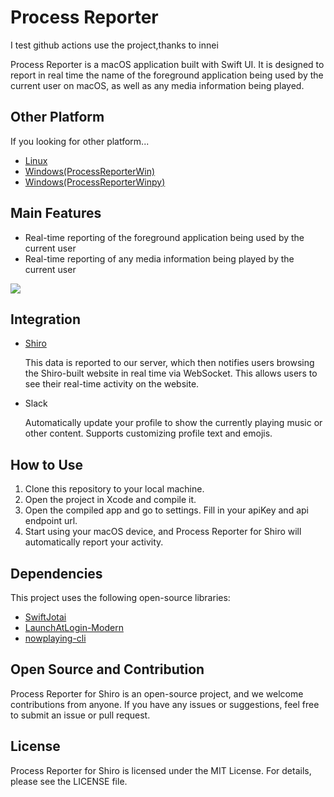 # Process Reporter

I test github actions use the project,thanks to innei

Process Reporter is a macOS application built with Swift UI. It is designed to report in real time the name of the foreground application being used by the current user on macOS, as well as any media information being played.

## Other Platform

If you looking for other platform...

- [Linux](https://github.com/ttimochan/processforlinux)
- [Windows(ProcessReporterWin)](https://github.com/ChingCdesu/ProcessReporterWin)
- [Windows(ProcessReporterWinpy)](https://github.com/TNXG/ProcessReporterWinpy)

## Main Features

- Real-time reporting of the foreground application being used by the current user
- Real-time reporting of any media information being played by the current user

![](https://github.com/mx-space/ProcessReporterMac/assets/41265413/8987d41e-2f62-41d7-8bd5-f9aee2d9393f)

## Integration

- [Shiro](https://github.com/Innei/Shiro)

  This data is reported to our server, which then notifies users browsing the Shiro-built website in real time via WebSocket. This allows users to see their real-time activity on the website.

- Slack

  Automatically update your profile to show the currently playing music or other content. Supports customizing profile text and emojis.

## How to Use

1. Clone this repository to your local machine.
2. Open the project in Xcode and compile it.
3. Open the compiled app and go to settings. Fill in your apiKey and api endpoint url.
4. Start using your macOS device, and Process Reporter for Shiro will automatically report your activity.

## Dependencies

This project uses the following open-source libraries:

- [SwiftJotai](https://github.com/unixzii/SwiftJotai)
- [LaunchAtLogin-Modern](https://github.com/sindresorhus/LaunchAtLogin-Modern)
- [nowplaying-cli](https://github.com/kirtan-shah/nowplaying-cli)

## Open Source and Contribution

Process Reporter for Shiro is an open-source project, and we welcome contributions from anyone. If you have any issues or suggestions, feel free to submit an issue or pull request.

## License

Process Reporter for Shiro is licensed under the MIT License. For details, please see the LICENSE file.
